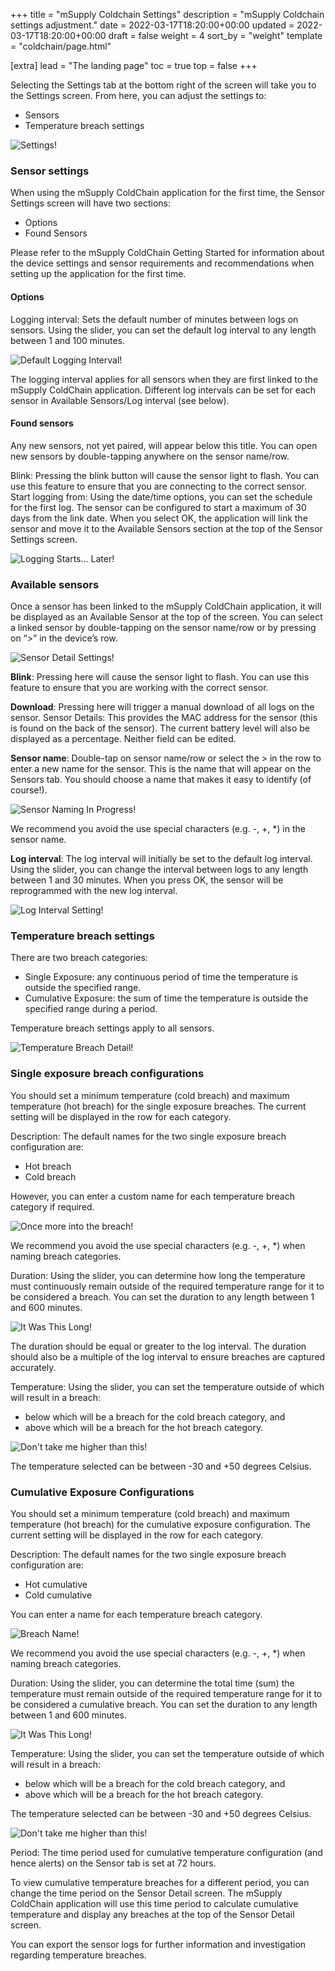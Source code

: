 +++
title = "mSupply Coldchain Settings"
description = "mSupply Coldchain settings adjustment."
date = 2022-03-17T18:20:00+00:00
updated = 2022-03-17T18:20:00+00:00
draft = false
weight = 4
sort_by = "weight"
template = "coldchain/page.html"

[extra]
lead = "The landing page"
toc = true
top = false
+++


Selecting the Settings tab at the bottom right of the screen will take you to the Settings screen. From here, you can adjust the settings to:

* Sensors
* Temperature breach settings

![Settings!](/coldchain/images/settings.png)

### Sensor settings

When using the mSupply ColdChain application for the first time, the Sensor Settings screen will have two sections:

* Options
* Found Sensors

Please refer to the mSupply ColdChain Getting Started for information about the device settings and sensor requirements and recommendations when setting up the application for the first time.

#### Options

Logging interval: Sets the default number of minutes between logs on sensors. Using the slider, you can set the default log interval to any length between 1 and 100 minutes. 

![Default Logging Interval!](/coldchain/images/log_interval_setting.png)

The logging interval applies for all sensors when they are first linked to the mSupply ColdChain application. Different log intervals can be set for each sensor in Available Sensors/Log interval (see below).

#### Found sensors

Any new sensors, not yet paired, will appear below this title. You can open new sensors by double-tapping anywhere on the sensor name/row.

Blink: Pressing the blink button will cause the sensor light to flash. You can use this feature to ensure that you are connecting to the correct sensor.
Start logging from: Using the date/time options, you can set the schedule for the first log. The sensor can be configured to start a maximum of 30 days from the link date. When you select OK, the application will link the sensor and move it to the Available Sensors section at the top of the Sensor Settings screen.

![Logging Starts... Later!](/coldchain/images/logging_start_date_time.png)

### Available sensors

Once a sensor has been linked to the mSupply ColdChain application, it will be displayed as an Available Sensor at the top of the screen. You can select a linked sensor by double-tapping on the sensor name/row or by pressing on “>” in the device’s row.

![Sensor Detail Settings!](/coldchain/images/sensor_detail_settings.png)

**Blink**: Pressing here will cause the sensor light to flash. You can use this feature to ensure that you are working with the correct sensor.

**Download**: Pressing here will trigger a manual download of all logs on the sensor.
Sensor Details: This provides the MAC address for the sensor (this is found on the back of the sensor). The current battery level will also be displayed as a percentage. Neither field can be edited.

**Sensor name**: Double-tap on sensor name/row or select the > in the row to enter a new name for the sensor. This is the name that will appear on the Sensors tab. You should choose a name that makes it easy to identify (of course!).

![Sensor Naming In Progress!](/coldchain/images/sensor_name_entry.png)

We recommend you avoid the use special characters (e.g. -, +, \*) in the sensor name.

**Log interval**: The log interval will initially be set to the default log interval. Using the slider, you can change the interval between logs to any length between 1 and 30 minutes. When you press OK, the sensor will be reprogrammed with the new log interval.

![Log Interval Setting!](/coldchain/images/log_interval__individual_setting.png)

### Temperature breach settings

There are two breach categories:

* Single Exposure: any continuous period of time the temperature is outside the specified range.
* Cumulative Exposure: the sum of time the temperature is outside the specified range during a period.

Temperature breach settings apply to all sensors.

![Temperature Breach Detail!](/coldchain/images/temperature_breach_detail.png)

### Single exposure breach configurations

You should set a minimum temperature (cold breach) and maximum temperature (hot breach) for the single exposure breaches. The current setting will be displayed in the row for each category.

Description: The default names for the two single exposure breach configuration are:

* Hot breach
* Cold breach

However, you can enter a custom name for each temperature breach category if required.

![Once more into the breach!](/coldchain/images/breach_naming.png)

We recommend you avoid the use special characters (e.g. -, +, \*) when naming breach categories.

Duration: Using the slider, you can determine how long the temperature must continuously remain outside of the required temperature range for it to be considered a breach. You can set the duration to any length between 1 and 600 minutes.

![It Was This Long!](/coldchain/images/breach_duration.png)

The duration should be equal or greater to the log interval. The duration should also be a multiple of the log interval to ensure breaches are captured accurately.

Temperature: Using the slider, you can set the temperature outside of which will result in a breach:

* below which will be a breach for the cold breach category, and
* above which will be a breach for the hot breach category.

![Don't take me higher than this!](/coldchain/images/upper_breach_threshold.png)

The temperature selected can be between -30 and +50 degrees Celsius.

### Cumulative Exposure Configurations

You should set a minimum temperature (cold breach) and maximum temperature (hot breach) for the cumulative exposure configuration. The current setting will be displayed in the row for each category.

Description: The default names for the two single exposure breach configuration are:

* Hot cumulative
* Cold cumulative

You can enter a name for each temperature breach category.

![Breach Name!](/coldchain/images/breach_name.png)

We recommend you avoid the use special characters (e.g. -, +, \*) when naming breach categories.

Duration: Using the slider, you can determine the total time (sum) the temperature must remain outside of the required temperature range for it to be considered a cumulative breach. You can set the duration to any length between 1 and 600 minutes. 

![It Was This Long!](/coldchain/images/breach_duration.png)

Temperature: Using the slider, you can set the temperature outside of which will result in a breach:

* below which will be a breach for the cold breach category, and
* above which will be a breach for the hot breach category.

The temperature selected can be between -30 and +50 degrees Celsius. 

![Don't take me higher than this!](/coldchain/images/upper_breach_threshold.png)

Period: The time period used for cumulative temperature configuration (and hence alerts) on the Sensor tab is set at 72 hours.

To view cumulative temperature breaches for a different period, you can change the time period on the Sensor Detail screen. The mSupply ColdChain application will use this time period to calculate cumulative temperature and display any breaches at the top of the Sensor Detail screen.

You can export the sensor logs for further information and investigation regarding temperature breaches. 
